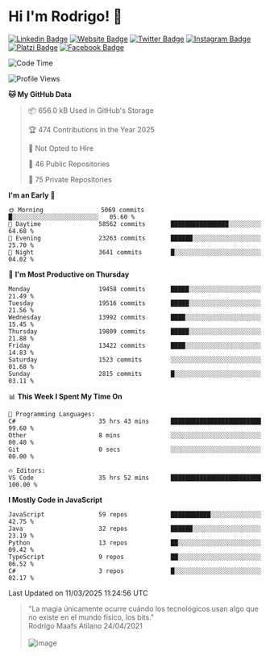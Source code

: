 # Hi I'm Rodrigo! 👋
[![Linkedin Badge](https://img.shields.io/badge/-rmaafs-blue?style=flat&logo=Linkedin&logoColor=white&link=https://www.linkedin.com/in/rmaafs/)](https://www.linkedin.com/in/rmaafs/)
[![Website Badge](https://img.shields.io/badge/-rmaafs.com-0a192f?style=flat&logo=Google-Chrome&logoColor=white&link=https://rmaafs.com)](https://rmaafs.com)
[![Twitter Badge](https://img.shields.io/badge/-@royendero-1ca0f1?style=flat&labelColor=1ca0f1&logo=twitter&logoColor=white&link=https://twitter.com/royendero)](https://twitter.com/royendero)
[![Instagram Badge](https://img.shields.io/badge/-@rmaafs-purple?style=flat&logo=instagram&logoColor=white&link=https://instagram.com/rmaafs/)](https://instagram.com/rmaafs)
[![Platzi Badge](https://img.shields.io/badge/-rmaafs-203845?style=flat&logo=Platzi&logoColor=98CA3F&link=https://platzi.com/p/rmaafs/)](https://platzi.com/p/rmaafs/)
[![Facebook Badge](https://img.shields.io/badge/-rmaafs-046CE4?style=flat&logo=Facebook&logoColor=white&link=https://www.facebook.com/rmaafs/)](https://www.facebook.com/rmaafs/)

<!--START_SECTION:waka-->
![Code Time](http://img.shields.io/badge/Code%20Time-3%2C428%20hrs%2050%20mins-blue)

![Profile Views](http://img.shields.io/badge/Profile%20Views-0-blue)

**🐱 My GitHub Data** 

> 📦 656.0 kB Used in GitHub's Storage 
 > 
> 🏆 474 Contributions in the Year 2025
 > 
> 🚫 Not Opted to Hire
 > 
> 📜 46 Public Repositories 
 > 
> 🔑 75 Private Repositories 
 > 
**I'm an Early 🐤** 

```text
🌞 Morning                5069 commits        █░░░░░░░░░░░░░░░░░░░░░░░░   05.60 % 
🌆 Daytime                58562 commits       ████████████████░░░░░░░░░   64.68 % 
🌃 Evening                23263 commits       ██████░░░░░░░░░░░░░░░░░░░   25.70 % 
🌙 Night                  3641 commits        █░░░░░░░░░░░░░░░░░░░░░░░░   04.02 % 
```
📅 **I'm Most Productive on Thursday** 

```text
Monday                   19458 commits       █████░░░░░░░░░░░░░░░░░░░░   21.49 % 
Tuesday                  19516 commits       █████░░░░░░░░░░░░░░░░░░░░   21.56 % 
Wednesday                13992 commits       ████░░░░░░░░░░░░░░░░░░░░░   15.45 % 
Thursday                 19809 commits       █████░░░░░░░░░░░░░░░░░░░░   21.88 % 
Friday                   13422 commits       ████░░░░░░░░░░░░░░░░░░░░░   14.83 % 
Saturday                 1523 commits        ░░░░░░░░░░░░░░░░░░░░░░░░░   01.68 % 
Sunday                   2815 commits        █░░░░░░░░░░░░░░░░░░░░░░░░   03.11 % 
```


📊 **This Week I Spent My Time On** 

```text
💬 Programming Languages: 
C#                       35 hrs 43 mins      █████████████████████████   99.60 % 
Other                    8 mins              ░░░░░░░░░░░░░░░░░░░░░░░░░   00.40 % 
Git                      0 secs              ░░░░░░░░░░░░░░░░░░░░░░░░░   00.00 % 

🔥 Editors: 
VS Code                  35 hrs 52 mins      █████████████████████████   100.00 % 
```

**I Mostly Code in JavaScript** 

```text
JavaScript               59 repos            ███████████░░░░░░░░░░░░░░   42.75 % 
Java                     32 repos            ██████░░░░░░░░░░░░░░░░░░░   23.19 % 
Python                   13 repos            ██░░░░░░░░░░░░░░░░░░░░░░░   09.42 % 
TypeScript               9 repos             ██░░░░░░░░░░░░░░░░░░░░░░░   06.52 % 
C#                       3 repos             █░░░░░░░░░░░░░░░░░░░░░░░░   02.17 % 
```




 Last Updated on 11/03/2025 11:24:56 UTC
<!--END_SECTION:waka-->

> "La magia únicamente ocurre cuándo los tecnológicos usan algo que no existe en el mundo físico, los bits."<br>
>  Rodrigo Maafs Atilano 24/04/2021
<br><br>
![image](https://user-images.githubusercontent.com/47652130/116024039-ff6eb680-a612-11eb-8b42-290c8922697e.png)
